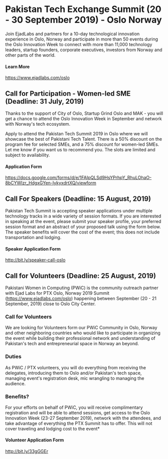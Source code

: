 # Pakistan Tech Exchange Summit (20 - 30 September 2019) - Oslo Norway
Join EjadLabs and partners for a 10-day technological innovation experience in Oslo, Norway and participate in more than 50 events during the Oslo Innovation Week to connect with more than 11,000 technology leaders, startup founders, corporate executives, investors from Norway and other parts of the world. 

#### Learn More
https://www.ejadlabs.com/oslo 

## Call for Participation - Women-led SME (Deadline: 31 July, 2019)
Thanks to the support of City of Oslo, Startup Grind Oslo and MAK - you will get a chance to attend the Oslo Innovation Week in September and network with Norway's tech ecosystem.

Apply to attend the Pakistan Tech Summit 2019 in Oslo where we will showcase the best of Pakistani Tech Talent. There is a 50% discount on  the program fee for selected SMEs, and a 75% discount for women-led SMEs.  Let me know if you want us to recommend you. The slots are limited and subject to availability.

#### Application Form
https://docs.google.com/forms/d/e/1FAIpQLSd9HsYPrhpY_RhuLOhaO-8bCYWIzr_HdgxGYen-IykyxdrtXQ/viewform


## Call For Speakers (Deadline: 15 August, 2019)
Pakistan Tech Summit is accepting speaker applications under multiple technology tracks in a wide variety of session formats. If you are interested in speaking at the event, please submit your speaker profile, your preferred session format and an abstract of your proposed talk using the form below. The speaker benefits will cover the cost of the event; this does not include transportation and lodging.

#### Speaker Application Form
http://bit.ly/speaker-call-oslo

## Call for Volunteers (Deadline: 25 August, 2019)
Pakistani Women in Computing (PWiC) is the community outreach partner with Ejad Labs for PTX Oslo, Norway 2019 Summit (https://www.ejadlabs.com/oslo) happening between September (20 - 21 September, 2019) close to Oslo City Center. 

### Call for Volunteers
We are looking for Volunteers form our PWiC Community in Oslo, Norway and other neighboring countries who would like to participate in organizing the event while building their professional network and understanding of Pakistan's tech and entrepreneurial space in Norway an beyond. 

### Duties
As PWiC / PTX volunteers, you will do everything from receiving the delegates, introducing them to Oslo and/or Pakistan's tech space, managing event's registration desk, mic wrangling to managing the audience. 

### Benefits?
For your efforts on behalf of PWiC, you will receive complimentary registration and will be able to attend sessions, get access to the Oslo Innovation Week (23-27 September 2019), network with the attendees, and take advantage of everything the PTX Summit has to offer. This will not cover traveling and lodging cost to the event*

#### Volunteer Application Form
http://bit.ly/33gGGEr
